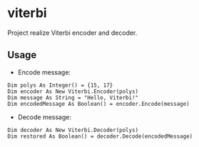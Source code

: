 # viterbi

Project realize Viterbi encoder and decoder.

## Usage

- Encode message:

```
Dim polys As Integer() = {15, 17}
Dim encoder As New Viterbi.Encoder(polys)
Dim message As String = "Hello, Viterbi!"
Dim encodedMessage As Boolean() = encoder.Encode(message)
```

- Decode message:

```
Dim decoder As New Viterbi.Decoder(polys)
Dim restored As Boolean() = decoder.Decode(encodedMessage)
```
